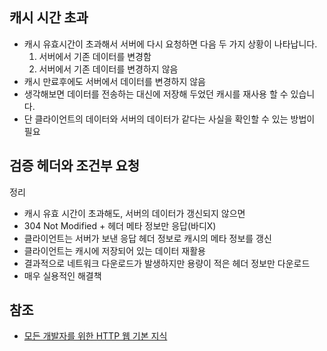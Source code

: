 ## 캐시 시간 초과
* 캐시 유효시간이 초과해서 서버에 다시 요청하면 다음 두 가지 상황이 나타납니다.
  1. 서버에서 기존 데이터를 변경함
  2. 서버에서 기존 데이터를 변경하지 않음
* 캐시 만료후에도 서버에서 데이터를 변경하지 않음
* 생각해보면 데이터를 전송하는 대신에 저장해 두었던 캐시를 재사용 할 수 있습니다.
* 단 클라이언트의 데이터와 서버의 데이터가 같다는 사실을 확인할 수 있는 방법이 필요

## 검증 헤더와 조건부 요청
정리
* 캐시 유효 시간이 초과해도, 서버의 데이터가 갱신되지 않으면
* 304 Not Modified + 헤더 메타 정보만 응답(바디X)
* 클라이언트는 서버가 보낸 응답 헤더 정보로 캐시의 메타 정보를 갱신
* 클라이언트는 캐시에 저장되어 있는 데이터 재활용
* 결과적으로 네트워크 다운로드가 발생하지만 용량이 적은 헤더 정보만 다운로드
* 매우 실용적인 해결책

## 참조
* [모든 개발자를 위한 HTTP 웹 기본 지식](https://www.inflearn.com/course/http-%EC%9B%B9-%EB%84%A4%ED%8A%B8%EC%9B%8C%ED%81%AC/dashboard)